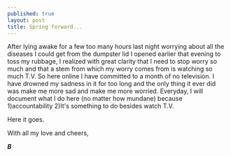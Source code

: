 ```yaml
---
published: true
layout: post
title: Spring forward...
---
```



After lying awake for a few too many hours last night worrying about all the diseases I could get from the dumpster lid I opened earlier that evening to toss my rubbage, I realized with great clarity that I need to stop worry so much and that a stem from which my worry comes from is watching so much T.V. So here online I have committed to a month of no television. I have drowned my sadness in it for too long and the only thing it ever did was make me more sad and make me more worried. Everyday, I will document what I do here (no matter how mundane) because 1)accountability 2)It's something to do besides watch T.V. 

Here it goes. 

With all my love and cheers, 

**_B_**
